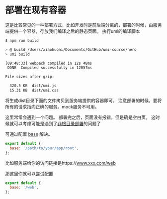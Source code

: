 # 部署在现有容器

这是比较常见的一种部署方式，比如开发时是前后端分离的，部署的时候，由服务端提供一个容器，存放我们编译之后的静态页面。
执行umi的编译脚本
```bash
$ npm run build

> @ build /Users/xiaohuoni/Documents/GitHub/umi-course/hero
> umi build

[09:48:33] webpack compiled in 12s 48ms
 DONE  Compiled successfully in 12057ms                                                                                            09:48:33

File sizes after gzip:

  320.5 KB  dist/umi.js
  15.31 KB  dist/umi.css

```
将生成dist目录下面的文件拷贝到服务端提供的容器即可。
注意部署的时候，要将所有的请求指向正确的服务。mock服务不可用。

这里常常会遇到一个问题。
部署完之后，页面没有报错，但是确是空白页。
这时候就可以考虑可能是遇到了[非根目录部署](https://umijs.org/zh/guide/deploy.html#%E9%83%A8%E7%BD%B2-html-%E5%88%B0%E9%9D%9E%E6%A0%B9%E7%9B%AE%E5%BD%95)的问题了

可通过配置 [base](https://umijs.org/zh/config/#base) 解决。

```javascript
export default {
  base: '/path/to/your/app/root',
};
```

比如服务端给你的访问链接是https://www.xxx.com/web

那这里你就可以尝试配置
```javascript
export default {
  base: '/web',
};
```

